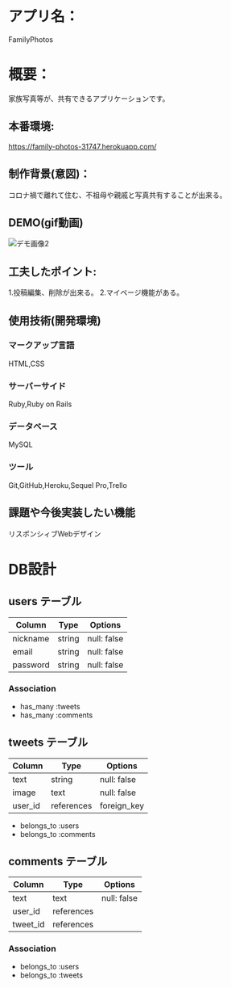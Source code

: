 # アプリ名：
FamilyPhotos

# 概要：
家族写真等が、共有できるアプリケーションです。

## 本番環境:
https://family-photos-31747.herokuapp.com/

## 制作背景(意図)：
コロナ禍で離れて住む、不祖母や親戚と写真共有することが出来る。

## DEMO(gif動画)
![デモ画像2](./app/assets/images/demo.gif)

## 工夫したポイント:
1.投稿編集、削除が出来る。
2.マイページ機能がある。

## 使用技術(開発環境)
### マークアップ言語
HTML,CSS

### サーバーサイド
Ruby,Ruby on Rails

### データベース
MySQL

### ツール
Git,GitHub,Heroku,Sequel Pro,Trello

## 課題や今後実装したい機能
リスポンシィブWebデザイン

# DB設計
## users テーブル

| Column     | Type   | Options     |
| ---------- | ------ | ----------- |
| nickname   | string | null: false |
| email      | string | null: false |
| password   | string | null: false |

### Association

- has_many :tweets
- has_many :comments

## tweets テーブル

| Column                   | Type       | Options     |
| ------------------------ | ---------- | ----------- |
| text                     | string     | null: false |
| image                    | text       | null: false |
| user_id                  | references | foreign_key |

- belongs_to :users
- belongs_to :comments

## comments テーブル

| Column    | Type       | Options     |
| --------- | ---------- | ----------- |
| text      | text       | null: false |
| user_id   | references |             |
| tweet_id  | references |             |

### Association

- belongs_to :users
- belongs_to :tweets